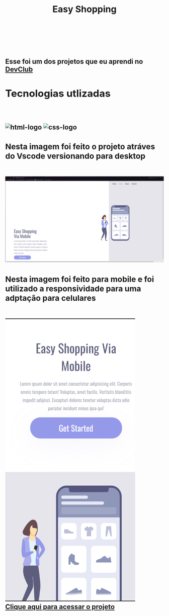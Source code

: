 <h1 align="center">Easy Shopping<h1/>
  <br>
  <br>
  
  <h2>Esse foi um dos projetos que eu aprendi no <a href="https://rodolfomori.com.br/devclub/">DevClub<a/><h2/>
  <h2>Tecnologias utlizadas</h2>
  <br>
  <br>
  <img src="https://img.shields.io/badge/HTML5-E34F26?style=for-the-badge&logo=html5&logoColor=white" alt="html-logo">
  <img src="https://img.shields.io/badge/CSS-239120?&style=for-the-badge&logo=css3&logoColor=white" alt="css-logo">

  <h3>Nesta imagem foi feito o projeto atráves do Vscode versionando para desktop</h3>
  
  <br>
  <img src="https://github.com/ViniMoraes97/Easy-Shopping/blob/master/img/projeto-desktop.png?raw=true" alt="projeto-desktop">
  <br>
  <h3>Nesta imagem foi feito para mobile e foi utilizado a responsividade para uma adptação para celulares</h3>
  <br>
  <img src="https://github.com/ViniMoraes97/Easy-Shopping/blob/master/img/projeto-mobile.png?raw=true" alt="projeto-mobile">
  <br>
  <a href="https://easy-shopping-16062023.netlify.app">Clique aqui para acessar o projeto<a/>
